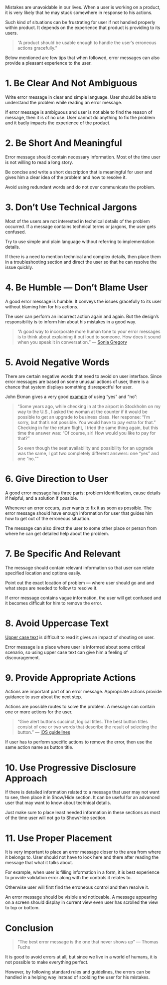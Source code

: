 Mistakes are unavoidable in our lives. When a user is working on a product, it is very likely that he may stuck somewhere in response to his actions.

Such kind of situations can be frustrating for user if not handled properly within product. It depends on the experience that product is providing to its users.

> “A product should be usable enough to handle the user’s erroneous actions gracefully.”

Below mentioned are few tips that when followed, error messages can also provide a pleasant experience to the user.

# 1\. Be Clear And Not Ambiguous

Write error message in clear and simple language. User should be able to understand the problem while reading an error message.

If error message is ambiguous and user is not able to find the reason of message, then it is of no use. User cannot do anything to fix the problem and it badly impacts the experience of the product.



# 2\. Be Short And Meaningful

Error message should contain necessary information. Most of the time user is not willing to read a long story.

Be concise and write a short description that is meaningful for user and gives him a clear idea of the problem and how to resolve it.

Avoid using redundant words and do not over communicate the problem.


# 3\. Don’t Use Technical Jargons

Most of the users are not interested in technical details of the problem occurred. If a message contains technical terms or jargons, the user gets confused.

Try to use simple and plain language without referring to implementation details.

If there is a need to mention technical and complex details, then place them in a troubleshooting section and direct the user so that he can resolve the issue quickly.

# 4\. Be Humble — Don’t Blame User

A good error message is humble. It conveys the issues gracefully to its user without blaming him for his actions.

The user can perform an incorrect action again and again. But the design’s responsibility is to inform him about his mistakes in a good way.

> “A good way to incorporate more human tone to your error messages is to think about explaining it out loud to someone. How does it sound when you speak it in conversation.” — [Sonia Gregory](https://freshsparks.com/user-experience-tips-best-error-messages/)


# 5\. Avoid Negative Words

There are certain negative words that need to avoid on user interface. Since error messages are based on some unusual actions of user, there is a chance that system displays something disrespectful for user.

John Ekman gives a very good [example](http://uxmag.com/articles/are-you-saying-no-when-you-could-be-saying-yes-in-your-web-forms) of using “yes” and “no”:

> “Some years ago, while checking in at the airport in Stockholm on my way to the U.S., I asked the woman at the counter if it would be possible to get an upgrade to business class. Her response: “I’m sorry, but that’s not possible. You would have to pay extra for that.” Checking in for the return flight, I tried the same thing again, but this time the answer was: “Of course, sir! How would you like to pay for that?”
> 
> So even though the seat availability and possibility for an upgrade was the same, I got two completely different answers: one “yes” and one “no.””


# 6\. Give Direction to User

A good error message has three parts: problem identification, cause details if helpful, and a solution if possible.

Whenever an error occurs, user wants to fix it as soon as possible. The error message should have enough information for user that guides him how to get out of the erroneous situation.

The message can also direct the user to some other place or person from where he can get detailed help about the problem.


# 7\. Be Specific And Relevant

The message should contain relevant information so that user can relate specified location and options easily.

Point out the exact location of problem — where user should go and and what steps are needed to follow to resolve it.

If error message contains vague information, the user will get confused and it becomes difficult for him to remove the error.


# 8\. Avoid Uppercase Text

[Upper case text](https://uxdworld.com/2017/12/30/all-caps-on-ui-good-or-bad/) is difficult to read it gives an impact of shouting on user.

Error message is a place where user is informed about some critical scenario, so using upper case text can give him a feeling of discouragement.


# 9\. Provide Appropriate Actions

Actions are important part of an error message. Appropriate actions provide guidance to user about the next step.

Actions are possible routes to solve the problem. A message can contain one or more actions for the user.

> “Give alert buttons succinct, logical titles. The best button titles consist of one or two words that describe the result of selecting the button.” — [iOS guidelines](https://developer.apple.com/ios/human-interface-guidelines/views/alerts/)

If user has to perform specific actions to remove the error, then use the same action name as button title.


# 10\. Use Progressive Disclosure Approach

If there is detailed information related to a message that user may not want to see, then place it in Show/Hide section. It can be useful for an advanced user that may want to know about technical details.

Just make sure to place least needed information in these sections as most of the time user will not go to Show/Hide section.



# 11\. Use Proper Placement

It is very important to place an error message closer to the area from where it belongs to. User should not have to look here and there after reading the message that what it talks about.

For example, when user is filling information in a form, it is best experience to provide validation error along with the controls it relates to.

Otherwise user will first find the erroneous control and then resolve it.

An error message should be visible and noticeable. A message appearing on a screen should display in current view even user has scrolled the view to top or bottom.


# Conclusion

> “The best error message is the one that never shows up” — Thomas Fuchs

It is good to avoid errors at all, but since we live in a world of humans, it is not possible to make everything perfect.

However, by following standard rules and guidelines, the errors can be handled in a helping way instead of scolding the user for his mistakes.


